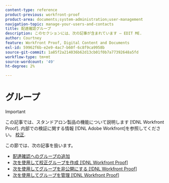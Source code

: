 ```yaml
---
content-type: reference
product-previous: workfront-proof
product-area: documents;system-administration;user-management
navigation-topic: manage-your-users-and-contacts
title: 配達確認グループ
description: このセクションには、次の記事が含まれています — EDIT ME.
author: Courtney
feature: Workfront Proof, Digital Content and Documents
exl-id: 59962f6b-e2e9-4ac7-b60f-6c8f9ca9958b
source-git-commit: 1a85f2a214036b62d13cb01f0b7a77392648a5fd
workflow-type: tm+mt
source-wordcount: '49'
ht-degree: 2%

---
```


# グループ

>[!IMPORTANT]
>
>この記事では、スタンドアロン製品の機能について説明します [!DNL Workfront Proof]. 内部での検証に関する情報 [!DNL Adobe Workfront]を参照してください。 [校正](../../../review-and-approve-work/proofing/proofing.md).

この節では、次の記事を扱います。

* [配達確認へのグループの追加](../../../workfront-proof/wp-mnguserscontacts/groups/add-groups.md)
* [次を使用して校正グループを作成 [!DNL Workfront Proof]](../../../workfront-proof/wp-mnguserscontacts/groups/create-proofing-groups.md)
* [次を使用してグループを非公開にする [!DNL Workfront Proof]](../../../workfront-proof/wp-mnguserscontacts/groups/make-groups-private.md)
* [次を使用してグループを管理 [!DNL Workfront Proof]](../../../workfront-proof/wp-mnguserscontacts/groups/manage-groups.md)
